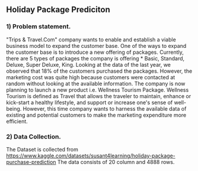 ## Holiday Package Prediciton

### 1) Problem statement.
"Trips & Travel.Com" company wants to enable and establish a viable business model to expand the customer base.
One of the ways to expand the customer base is to introduce a new offering of packages. Currently, there are 5 types of packages the company is offering * Basic, Standard, Deluxe, Super Deluxe, King. Looking at the data of the last year, we observed that 18% of the customers purchased the packages. However, the marketing cost was quite high because customers were contacted at random without looking at the available information.
The company is now planning to launch a new product i.e. Wellness Tourism Package. Wellness Tourism is defined as Travel that allows the traveler to maintain, enhance or kick-start a healthy lifestyle, and support or increase one's sense of well-being.
However, this time company wants to harness the available data of existing and potential customers to make the marketing expenditure more efficient.
### 2) Data Collection.
The Dataset is collected from https://www.kaggle.com/datasets/susant4learning/holiday-package-purchase-prediction
The data consists of 20 column and 4888 rows.
